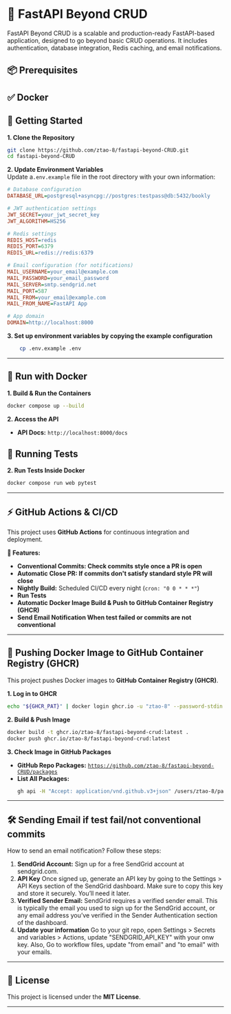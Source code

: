 # 🚀 FastAPI Beyond CRUD

FastAPI Beyond CRUD is a scalable and production-ready FastAPI-based application, designed to go beyond basic CRUD operations. It includes authentication, database integration, Redis caching, and email notifications.

## 📦 Prerequisites 
✅ **Docker**
---

## 📌 Getting Started

**1. Clone the Repository**
```sh
git clone https://github.com/ztao-8/fastapi-beyond-CRUD.git
cd fastapi-beyond-CRUD
```

**2. Update Environment Variables**  
Update a`.env.example` file in the root directory with your own information:
```ini
# Database configuration
DATABASE_URL=postgresql+asyncpg://postgres:testpass@db:5432/bookly

# JWT authentication settings
JWT_SECRET=your_jwt_secret_key
JWT_ALGORITHM=HS256

# Redis settings
REDIS_HOST=redis
REDIS_PORT=6379
REDIS_URL=redis://redis:6379

# Email configuration (for notifications)
MAIL_USERNAME=your_email@example.com
MAIL_PASSWORD=your_email_password
MAIL_SERVER=smtp.sendgrid.net
MAIL_PORT=587
MAIL_FROM=your_email@example.com
MAIL_FROM_NAME=FastAPI App

# App domain
DOMAIN=http://localhost:8000
```

**3. Set up environment variables by copying the example configuration**
```bash
    cp .env.example .env
```
---

## 🚀 Run with Docker

**1. Build & Run the Containers**
```sh
docker compose up --build
```

**2. Access the API**
- **API Docs:** `http://localhost:8000/docs`


## 🧪 Running Tests

**2. Run Tests Inside Docker**
```sh
docker compose run web pytest
```

---

## ⚡ GitHub Actions & CI/CD

This project uses **GitHub Actions** for continuous integration and deployment.

**🔹 Features:**
- **Conventional Commits: Check commits style once a PR is open**
- **Automatic Close PR: If commits don't satisfy standard style PR will close**
- **Nightly Build:** Scheduled CI/CD every night (`cron: "0 0 * * *"`)
- **Run Tests**
- **Automatic Docker Image Build & Push to GitHub Container Registry (GHCR)**
- **Send Email Notification When test failed or commits are not conventional**

---

## 🐳 Pushing Docker Image to GitHub Container Registry (GHCR)

This project pushes Docker images to **GitHub Container Registry (GHCR)**.

**1. Log in to GHCR**
```sh
echo "${GHCR_PAT}" | docker login ghcr.io -u "ztao-8" --password-stdin
```

**2. Build & Push Image**
```sh
docker build -t ghcr.io/ztao-8/fastapi-beyond-crud:latest .
docker push ghcr.io/ztao-8/fastapi-beyond-crud:latest
```

**3. Check Image in GitHub Packages**
- **GitHub Repo Packages:** [`https://github.com/ztao-8/fastapi-beyond-CRUD/packages`](https://github.com/ztao-8/fastapi-beyond-CRUD/packages)
- **List All Packages:**
  ```sh
  gh api -H "Accept: application/vnd.github.v3+json" /users/ztao-8/packages/container
  ```

---

## 🛠 Sending Email if test fail/not conventional commits

How to send an email notification? Follow these steps:

1. **SendGrid Account:**
    Sign up for a free SendGrid account at sendgrid.com.
2. **API Key**
Once signed up, generate an API key by going to the Settings > API Keys section of the SendGrid dashboard. Make sure to copy this key and store it securely. You’ll need it later.
3. **Verified Sender Email:**
SendGrid requires a verified sender email. This is typically the email you used to sign up for the SendGrid account, or any email address you’ve verified in the Sender Authentication section of the dashboard.
4. **Update your information**
Go to your git repo, open Settings > Secrets and variables > Actions, update "SENDGRID_API_KEY" with your onw key.
Also, Go to workflow files, update "from email" and "to email" with your emails.
---

## 📄 License

This project is licensed under the **MIT License**.

---

